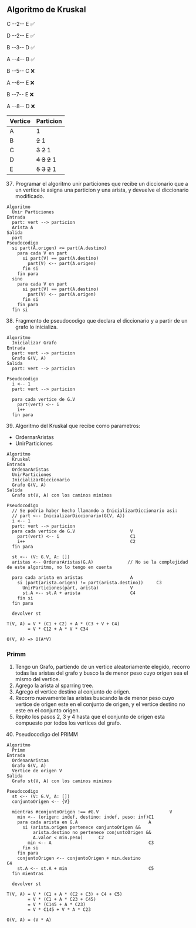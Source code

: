 ## Algoritmo de Kruskal

C --2-- E :white_check_mark:

D --2-- E :white_check_mark:

B --3-- D :white_check_mark:

A --4-- B :white_check_mark:

B --5-- C :x:

A --6-- E :x:

B --7-- E :x:

A --8-- D :x:


| Vertice | Particion |
|---|---|
|A|1|
|B|~~2~~ 1|
|C|~~3~~ ~~2~~ 1|
|D|~~4~~ ~~3~~ ~~2~~ 1|
|E|~~5~~ ~~3~~ ~~2~~ 1|

37) Programar el algoritmo unir particiones que recibe un diccionario que a un vertice le asigna una particion y una arista, y devuelve el diccionario modificado.

```
Algoritmo
  Unir Particiones
Entrada
  part: vert --> particion
  Arista A
Salida
  part
Pseudocodigo
  si part(A.origen) <= part(A.destino)
    para cada V en part
      si part(V) == part(A.destino)
        part(V) <-- part(A.origen)
      fin si
    fin para
  sino
    para cada V en part
      si part(V) == part(A.destino)
        part(V) <-- part(A.origen)
      fin si
    fin para
  fin si

```

38) Fragmento de pseudocodigo que declara el diccionario y a partir de un grafo lo inicializa.

```
Algoritmo
  Inicializar Grafo
Entrada
  part: vert --> particion
  Grafo G(V, A)
Salida
  part: vert --> particion

Pseudocodigo
  i <-- 1
  part: vert --> particion
  
  para cada vertice de G.V
    part(vert) <-- i
    i++
  fin para
```

39) Algoritmo del Kruskal que recibe como parametros: 
  * OrdernarAristas
  * UnirParticiones

```
Algoritmo
  Kruskal
Entrada
  OrdenarAristas
  UnirParticiones
  InicializarDiccionario
  Grafo G(V, A)
Salida
  Grafo st(V, A) con los caminos minimos

Pseudocodigo
  // Se podria haber hecho llamando a InicializarDiccionario asi:
  // part <-- InicializarDiccionario(G(V, A))
  i <-- 1
  part: vert --> particion
  para cada vertice de G.V                     V
    part(vert) <-- i                           C1
    i++                                        C2
  fin para

  st <-- (V: G.V, A: [])
  aristas <-- OrdenarAristas(G.A)             // No se la complejidad de este algoritmo, no lo tengo en cuenta
  
  para cada arista en aristas                  A
    si (part(arista.origen) != part(arista.destino))     C3
      UnirParticiones(part, arista)            V
      st.A <-- st.A + arista                   C4
    fin si
  fin para
  
  devolver st

T(V, A) = V * (C1 + C2) + A * (C3 + V + C4)
        = V * C12 + A * V * C34
        
O(V, A) => O(A*V)
```

### Primm

1. Tengo un Grafo, partiendo de un vertice aleatoriamente elegido, recorro todas las aristas del grafo y busco la de menor peso cuyo origen sea el mismo del vertice.
2. Agrego la arista al sparring tree.
3. Agrego el vertice destino al conjunto de origen.
4. Recorro nuevamente las aristas buscando la de menor peso cuyo vertice de origen este en el conjunto de origen, y el vertice destino no este en el conjunto origen.
5. Repito los pasos 2, 3 y 4 hasta que el conjunto de origen esta compuesto por todos los vertices del grafo.

40) Pseudocodigo del PRIMM

```
Algoritmo
  Primm
Entrada
  OrdenarAristas
  Grafo G(V, A)
  Vertice de origen V
Salida
  Grafo st(V, A) con los caminos minimos
  
Pseudocodigo
  st <-- (V: G.V, A: [])
  conjuntoOrigen <-- {V}
  
  mientras #conjuntoOrigen !== #G.V                           V
    min <-- (origen: indef, destino: indef, peso: inf)C1
    para cada arista en G.A                           A
      si (arista.origen pertenece conjuntoOrigen && 
          arista.destino no pertenece conjuntoOrigen && 
          A.valor < min.peso)      C2
        min <-- A                                     C3
      fin si
    fin para
    conjuntoOrigen <-- conjuntoOrigen + min.destino                   C4
    st.A <-- st.A + min                               C5
  fin mientras
  
  devolver st
  
T(V, A) = V * (C1 + A * (C2 + C3) + C4 + C5)
        = V * (C1 + A * C23 + C45)
        = V * (C145 + A * C23)
        = V * C145 + V * A * C23

O(V, A) = (V * A)
```
